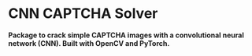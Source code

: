 # CNN CAPTCHA Solver

**Package to crack simple CAPTCHA images with a convolutional neural network (CNN). Built with OpenCV and PyTorch.**
